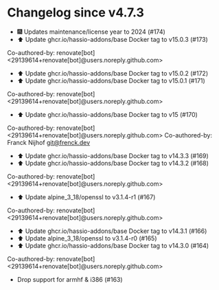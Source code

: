 # Changelog since v4.7.3
- 🎆 Updates maintenance/license year to 2024 (#174) 
- ⬆️ Update ghcr.io/hassio-addons/base Docker tag to v15.0.3 (#173)

Co-authored-by: renovate[bot] <29139614+renovate[bot]@users.noreply.github.com> 
- ⬆️ Update ghcr.io/hassio-addons/base Docker tag to v15.0.2 (#172) 
- ⬆️ Update ghcr.io/hassio-addons/base Docker tag to v15.0.1 (#171)

Co-authored-by: renovate[bot] <29139614+renovate[bot]@users.noreply.github.com> 
- ⬆️ Update ghcr.io/hassio-addons/base Docker tag to v15 (#170)

Co-authored-by: renovate[bot] <29139614+renovate[bot]@users.noreply.github.com>
Co-authored-by: Franck Nijhof <git@frenck.dev> 
- ⬆️ Update ghcr.io/hassio-addons/base Docker tag to v14.3.3 (#169) 
- ⬆️ Update ghcr.io/hassio-addons/base Docker tag to v14.3.2 (#168)

Co-authored-by: renovate[bot] <29139614+renovate[bot]@users.noreply.github.com> 
- ⬆️ Update alpine_3_18/openssl to v3.1.4-r1 (#167)

Co-authored-by: renovate[bot] <29139614+renovate[bot]@users.noreply.github.com> 
- ⬆️ Update ghcr.io/hassio-addons/base Docker tag to v14.3.1 (#166) 
- ⬆️ Update alpine_3_18/openssl to v3.1.4-r0 (#165) 
- ⬆️ Update ghcr.io/hassio-addons/base Docker tag to v14.3.0 (#164)

Co-authored-by: renovate[bot] <29139614+renovate[bot]@users.noreply.github.com> 
- Drop support for armhf & i386 (#163) 
